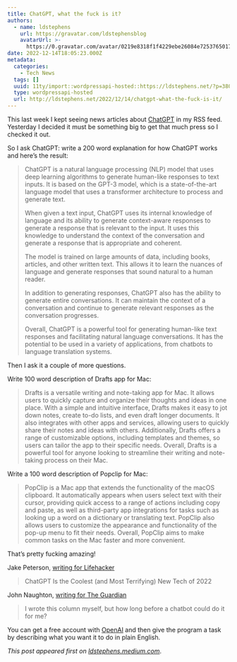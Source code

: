```yaml
---
title: ChatGPT, what the fuck is it?
authors:
  - name: ldstephens
    url: https://gravatar.com/ldstephensblog
    avatarUrl: >-
      https://0.gravatar.com/avatar/0219e8318f1f4229ebe26084e7253765017f43ca0c631be37dc6d0b8ad6e40a4?s=96&d=identicon&r=G
date: 2022-12-14T18:05:23.000Z
metadata:
  categories:
    - Tech News
  tags: []
  uuid: 11ty/import::wordpressapi-hosted::https://ldstephens.net/?p=3802
  type: wordpressapi-hosted
  url: http://ldstephens.net/2022/12/14/chatgpt-what-the-fuck-is-it/
---
```

This last week I kept seeing news articles about [ChatGPT](https://openai.com/blog/chatgpt/) in my RSS feed. Yesterday I decided it must be something big to get that much press so I checked it out.

So I ask ChatGPT: write a 200 word explanation for how ChatGPT works and here’s the result:

> ChatGPT is a natural language processing (NLP) model that uses deep learning algorithms to generate human-like responses to text inputs. It is based on the GPT-3 model, which is a state-of-the-art language model that uses a transformer architecture to process and generate text.
> 
> When given a text input, ChatGPT uses its internal knowledge of language and its ability to generate context-aware responses to generate a response that is relevant to the input. It uses this knowledge to understand the context of the conversation and generate a response that is appropriate and coherent.
> 
> The model is trained on large amounts of data, including books, articles, and other written text. This allows it to learn the nuances of language and generate responses that sound natural to a human reader.
> 
> In addition to generating responses, ChatGPT also has the ability to generate entire conversations. It can maintain the context of a conversation and continue to generate relevant responses as the conversation progresses.
> 
> Overall, ChatGPT is a powerful tool for generating human-like text responses and facilitating natural language conversations. It has the potential to be used in a variety of applications, from chatbots to language translation systems.

Then I ask it a couple of more questions.

Write 100 word description of Drafts app for Mac:

> Drafts is a versatile writing and note-taking app for Mac. It allows users to quickly capture and organize their thoughts and ideas in one place. With a simple and intuitive interface, Drafts makes it easy to jot down notes, create to-do lists, and even draft longer documents. It also integrates with other apps and services, allowing users to quickly share their notes and ideas with others. Additionally, Drafts offers a range of customizable options, including templates and themes, so users can tailor the app to their specific needs. Overall, Drafts is a powerful tool for anyone looking to streamline their writing and note-taking process on their Mac.

Write a 100 word description of Popclip for Mac:

> PopClip is a Mac app that extends the functionality of the macOS clipboard. It automatically appears when users select text with their cursor, providing quick access to a range of actions including copy and paste, as well as third-party app integrations for tasks such as looking up a word on a dictionary or translating text. PopClip also allows users to customize the appearance and functionality of the pop-up menu to fit their needs. Overall, PopClip aims to make common tasks on the Mac faster and more convenient.

That’s pretty fucking amazing!

Jake Peterson, [writing for Lifehacker](https://lifehacker.com/chatgpt-is-the-coolest-and-most-terrifying-new-tech-o-1849874899)

> ChatGPT Is the Coolest (and Most Terrifying) New Tech of 2022

John Naughton, [writing for The Guardian](https://www.theguardian.com/commentisfree/2022/dec/10/i-wrote-this-column-myself-but-how-long-before-a-chatbot-could-do-it-for-me)

> I wrote this column myself, but how long before a chatbot could do it for me?

You can get a free account with [OpenAI](https://auth0.openai.com/u/login/identifier?state=hKFo2SBERTc5NU5ob1BPWHdnbEhFZ1pBNVk4UG1lXzM5dWRGcKFur3VuaXZlcnNhbC1sb2dpbqN0aWTZIG9haGNZa2JRVnBQTGt2RG96dHphOXBOVnc1TTZKYmloo2NpZNkgRFJpdnNubTJNdTQyVDNLT3BxZHR3QjNOWXZpSFl6d0Q) and then give the program a task by describing what you want it to do in plain English.

_This post appeared first on [ldstephens.medium.com](https://ldstephens.medium.com/chatgpt-what-the-fuck-is-it-eff17a930e61)_.